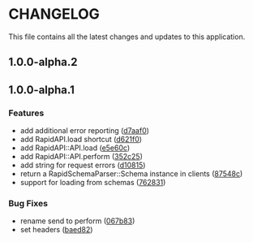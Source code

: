 # CHANGELOG

This file contains all the latest changes and updates to this application.

## 1.0.0-alpha.2

## 1.0.0-alpha.1

### Features

- add additional error reporting ([d7aaf0](https://github.com/krystal/rapid_api_client/commit/d7aaf0e5e42689e424769a270836f71915139353))
- add RapidAPI.load shortcut ([d621f0](https://github.com/krystal/rapid_api_client/commit/d621f03d23069cf8fa42e4dfd23233d69318cfba))
- add RapidAPI::API.load ([e5e60c](https://github.com/krystal/rapid_api_client/commit/e5e60c794c0df61a28e4109d3869f23519bb6d46))
- add RapidAPI::API.perform ([352c25](https://github.com/krystal/rapid_api_client/commit/352c25a3e54c72e7ec796b0ce2c4fb2ed7dcb596))
- add string for request errors ([d10815](https://github.com/krystal/rapid_api_client/commit/d1081501352a8a6581f7f1786bc14e95b6d193ee))
- return a RapidSchemaParser::Schema instance in clients ([87548c](https://github.com/krystal/rapid_api_client/commit/87548c5f8a63123424f578da2d84e388c49ae019))
- support for loading from schemas ([762831](https://github.com/krystal/rapid_api_client/commit/7628312106a495df1af175fa4decad5d2d03f57d))

### Bug Fixes

- rename send to perform ([067b83](https://github.com/krystal/rapid_api_client/commit/067b8391002bd3e7b9b2b73e09d3f6c341ad7a0e))
- set headers ([baed82](https://github.com/krystal/rapid_api_client/commit/baed82f9e35c65e5fc38812ec023d30d7be17c36))
